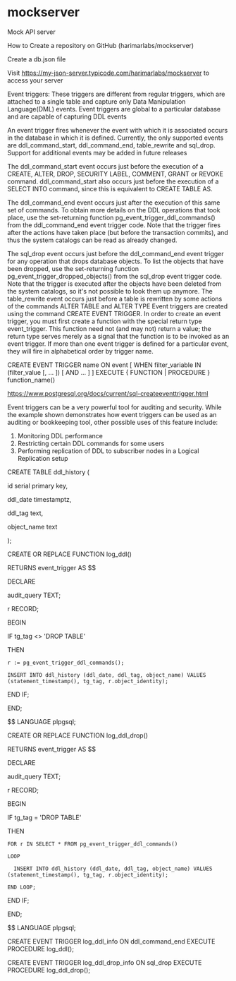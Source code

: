 # mockserver
Mock API server


How to
Create a repository on GitHub (harimarlabs/mockserver)
  
Create a db.json file
  
Visit https://my-json-server.typicode.com/harimarlabs/mockserver to access your server




Event triggers: These triggers are different from regular triggers, which are attached to a single table and capture only Data Manipulation Language(DML) events. Event triggers are global to a particular database and are capable of capturing DDL events

An event trigger fires whenever the event with which it is associated occurs in the database in which it is defined. Currently, the only supported events are ddl_command_start, ddl_command_end, table_rewrite and sql_drop. Support for additional events may be added in future releases

The ddl_command_start event occurs just before the execution of a CREATE, ALTER, DROP, SECURITY LABEL, COMMENT, GRANT or REVOKE command. ddl_command_start also occurs just before the execution of a SELECT INTO command, since this is equivalent to CREATE TABLE AS.

The ddl_command_end event occurs just after the execution of this same set of commands. To obtain more details on the DDL operations that took place, use the set-returning function pg_event_trigger_ddl_commands() from the ddl_command_end event trigger code. Note that the trigger fires after the actions have taken place (but before the transaction commits), and thus the system catalogs can be read as already changed.

The sql_drop event occurs just before the ddl_command_end event trigger for any operation that drops database objects. To list the objects that have been dropped, use the set-returning function pg_event_trigger_dropped_objects() from the sql_drop event trigger code. Note that the trigger is executed after the objects have been deleted from the system catalogs, so it's not possible to look them up anymore.
The table_rewrite event occurs just before a table is rewritten by some actions of the commands ALTER TABLE and ALTER TYPE
Event triggers are created using the command CREATE EVENT TRIGGER. In order to create an event trigger, you must first create a function with the special return type event_trigger. This function need not (and may not) return a value; the return type serves merely as a signal that the function is to be invoked as an event trigger.
If more than one event trigger is defined for a particular event, they will fire in alphabetical order by trigger name.

CREATE EVENT TRIGGER name
    ON event
    [ WHEN filter_variable IN (filter_value [, ... ]) [ AND ... ] ]
    EXECUTE { FUNCTION | PROCEDURE } function_name()

https://www.postgresql.org/docs/current/sql-createeventtrigger.html


Event triggers can be a very powerful tool for auditing and security. While the example shown demonstrates how event triggers can be used as an auditing or bookkeeping tool, other possible uses of this feature include:
1.	Monitoring DDL performance
2.	Restricting certain DDL commands for some users
3.	Performing replication of DDL to subscriber nodes in a Logical Replication setup


CREATE TABLE ddl_history (

  id serial primary key,

  ddl_date timestamptz,

  ddl_tag text,

  object_name text

);


CREATE OR REPLACE FUNCTION log_ddl()

  RETURNS event_trigger AS $$

DECLARE

  audit_query TEXT;

  r RECORD;

BEGIN

  IF tg_tag <> 'DROP TABLE'

  THEN

    r := pg_event_trigger_ddl_commands();

    INSERT INTO ddl_history (ddl_date, ddl_tag, object_name) VALUES (statement_timestamp(), tg_tag, r.object_identity);

  END IF;

END;

$$ LANGUAGE plpgsql;



CREATE OR REPLACE FUNCTION log_ddl_drop()

  RETURNS event_trigger AS $$

DECLARE

  audit_query TEXT;

  r RECORD;

BEGIN

  IF tg_tag = 'DROP TABLE'

  THEN

    FOR r IN SELECT * FROM pg_event_trigger_ddl_commands() 

    LOOP

      INSERT INTO ddl_history (ddl_date, ddl_tag, object_name) VALUES (statement_timestamp(), tg_tag, r.object_identity);

    END LOOP;

  END IF;

END;

$$ LANGUAGE plpgsql;


CREATE EVENT TRIGGER log_ddl_info ON ddl_command_end EXECUTE PROCEDURE log_ddl();

CREATE EVENT TRIGGER log_ddl_drop_info ON sql_drop EXECUTE PROCEDURE log_ddl_drop();


